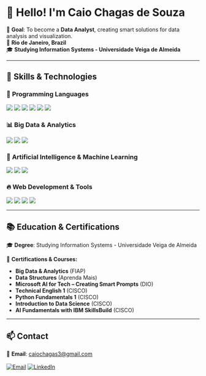 # 👋 Hello! I'm Caio Chagas de Souza  

🎯 **Goal**: To become a **Data Analyst**, creating smart solutions for data analysis and visualization.  
📍 **Rio de Janeiro, Brazil**  
🎓 **Studying Information Systems - Universidade Veiga de Almeida**  

---

## 🚀 **Skills & Technologies**  

### 📌 **Programming Languages**  
<p>
  <img src="https://img.shields.io/badge/Python-3776AB?style=for-the-badge&logo=python&logoColor=white"/>
  <img src="https://img.shields.io/badge/R-276DC3?style=for-the-badge&logo=r&logoColor=white"/>
  <img src="https://img.shields.io/badge/SQL-4479A1?style=for-the-badge&logo=mysql&logoColor=white"/>
  <img src="https://img.shields.io/badge/PHP-777BB4?style=for-the-badge&logo=php&logoColor=white"/>
  <img src="https://img.shields.io/badge/HTML5-E34F26?style=for-the-badge&logo=html5&logoColor=white"/>
  <img src="https://img.shields.io/badge/CSS3-1572B6?style=for-the-badge&logo=css3&logoColor=white"/>
</p>

### 📊 **Big Data & Analytics**  
<p>
  <img src="https://img.shields.io/badge/Big%20Data-FF6F00?style=for-the-badge&logo=apache&logoColor=white"/>
  <img src="https://img.shields.io/badge/Data%20Analytics-4285F4?style=for-the-badge&logo=tableau&logoColor=white"/>
  <img src="https://img.shields.io/badge/Business%20Intelligence-00758F?style=for-the-badge&logo=powerbi&logoColor=white"/>
</p>

### 🤖 **Artificial Intelligence & Machine Learning**  
<p>
  <img src="https://img.shields.io/badge/Machine%20Learning-FF6F00?style=for-the-badge&logo=tensorflow&logoColor=white"/>
  <img src="https://img.shields.io/badge/NLP-6A1B9A?style=for-the-badge&logo=spacy&logoColor=white"/>
  <img src="https://img.shields.io/badge/Artificial%20Intelligence-FFCA28?style=for-the-badge&logo=ibmwatson&logoColor=black"/>
</p>

### 🔥 **Web Development & Tools**  
<p>
  <img src="https://img.shields.io/badge/Bootstrap-7952B3?style=for-the-badge&logo=bootstrap&logoColor=white"/>
  <img src="https://img.shields.io/badge/Git-F05032?style=for-the-badge&logo=git&logoColor=white"/>
  <img src="https://img.shields.io/badge/Figma-F24E1E?style=for-the-badge&logo=figma&logoColor=white"/>
  <img src="https://img.shields.io/badge/Tableau-E97627?style=for-the-badge&logo=tableau&logoColor=white"/>
</p>

---

## 📚 **Education & Certifications**  

🎓 **Degree**: Studying Information Systems - Universidade Veiga de Almeida  

📜 **Certifications & Courses:**  
- **Big Data & Analytics** (FIAP)  
- **Data Structures** (Aprenda Mais)  
- **Microsoft AI for Tech – Creating Smart Prompts** (DIO)  
- **Technical English 1** (CISCO)  
- **Python Fundamentals 1** (CISCO)  
- **Introduction to Data Science** (CISCO)  
- **AI Fundamentals with IBM SkillsBuild** (CISCO)  

---

## 📫 **Contact**  

📧 **Email**: caiochagas3@gmail.com <br><br>
[![Email](https://img.shields.io/badge/Email-D14836?style=for-the-badge&logo=gmail&logoColor=white)](mailto:caiochagas3@gmail.com)
[![LinkedIn](https://img.shields.io/badge/LinkedIn-0077B5?style=for-the-badge&logo=linkedin&logoColor=white)](https://www.linkedin.com/in/caio-chagas-8773b2235)




